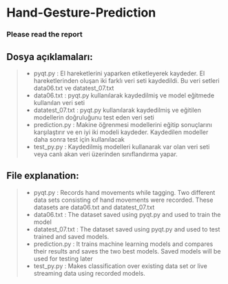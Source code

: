# Hand-Gesture-Prediction

### Please read the report

## Dosya açıklamaları: 
 > - pyqt.py : El hareketlerini yaparken etiketleyerek kaydeder. El hareketlerinden oluşan iki farklı veri seti kaydedildi. Bu veri setleri data06.txt ve datatest_07.txt
 > - data06.txt : pyqt.py kullanılarak kaydedilmiş ve model eğitmede kullanılan veri seti
 > - datatest_07.txt : pyqt.py kullanılarak kaydedilmiş ve eğitilen modellerin doğruluğunu test eden veri seti
 > - prediction.py : Makine öğrenmesi modellerini eğitip sonuçlarını karşılaştırır ve en iyi iki modeli kaydeder. Kaydedilen modeller daha sonra test için kullanılacak
 > - test_py.py : Kaydedilmiş modelleri kullanarak var olan veri seti veya canlı akan veri üzerinden sınıflandırma yapar.

## File explanation:
 > - pyqt.py : Records hand movements while tagging. Two different data sets consisting of hand movements were recorded. These datasets are data06.txt and datatest_07.txt
 > - data06.txt : The dataset saved using pyqt.py and used to train the model
 > - datatest_07.txt : The dataset saved using pyqt.py and used to test trained and saved models.
 > - prediction.py : It trains machine learning models and compares their results and saves the two best models. Saved models will be used for testing later
 > - test_py.py : Makes classification over existing data set or live streaming data using recorded models.
